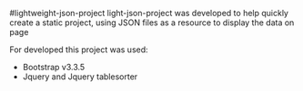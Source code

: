 ﻿#lightweight-json-project
   light-json-project was developed to help quickly create a static project, 
   using JSON files as a resource to display the data on page

   For developed this project was used:
   
   - Bootstrap v3.3.5
   - Jquery and Jquery tablesorter
 	
	
	